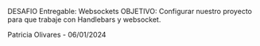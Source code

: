 DESAFIO Entregable: Websockets
OBJETIVO: Configurar nuestro proyecto para que trabaje con Handlebars y websocket.

Patricia Olivares - 06/01/2024
